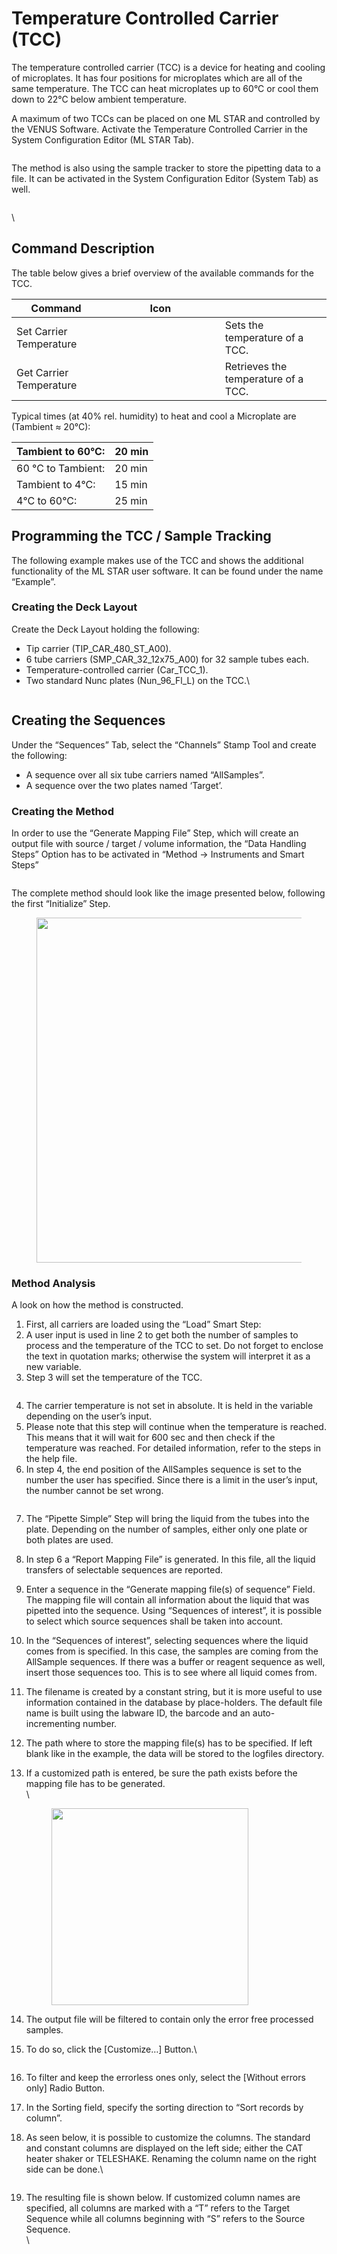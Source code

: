 # Temperature Controlled Carrier (TCC)

The temperature controlled carrier (TCC) is a device for heating and cooling of microplates. It has four positions for microplates which are all of the same temperature. The TCC can heat microplates up to 60°C or cool them down to 22°C below ambient temperature.

A maximum of two TCCs can be placed on one ML STAR and controlled by the VENUS Software. Activate the Temperature Controlled Carrier in the System Configuration Editor (ML STAR Tab).

<figure><img src="../../.gitbook/assets/image (36) (1) (1).png" alt=""><figcaption></figcaption></figure>

The method is also using the sample tracker to store the pipetting data to a file. It can be activated in the System Configuration Editor (System Tab) as well.

<figure><img src="../../.gitbook/assets/image (38) (1) (1).png" alt=""><figcaption></figcaption></figure>

\


## Command Description

The table below gives a brief overview of the available commands for the TCC.

<table><thead><tr><th>Command</th><th width="175">Icon</th><th></th></tr></thead><tbody><tr><td>Set Carrier Temperature</td><td><img src="../../.gitbook/assets/image (42) (1) (1).png" alt="" data-size="original"></td><td>Sets the temperature of a TCC.</td></tr><tr><td>Get Carrier Temperature</td><td><img src="../../.gitbook/assets/image (41) (1) (1).png" alt="" data-size="original"></td><td>Retrieves the temperature of a TCC.</td></tr></tbody></table>



Typical times (at 40% rel. humidity) to heat and cool a Microplate are (Tambient ≈ 20°C):

| Tambient to 60°C:  | 20 min |
| ------------------ | ------ |
| 60 °C to Tambient: | 20 min |
| Tambient to 4°C:   | 15 min |
| 4°C to 60°C:       | 25 min |



## Programming the TCC / Sample Tracking

The following example makes use of the TCC and shows the additional functionality of the ML STAR user software. It can be found under the name “Example”.



### Creating the Deck Layout

Create the Deck Layout holding the following:

* Tip carrier (TIP\_CAR\_480\_ST\_A00).
* 6 tube carriers (SMP\_CAR\_32\_12x75\_A00) for 32 sample tubes each.
* Temperature-controlled carrier (Car\_TCC\_1).
* Two standard Nunc plates (Nun\_96\_Fl\_L) on the TCC.\


<figure><img src="../../.gitbook/assets/image (44) (1) (1).png" alt=""><figcaption></figcaption></figure>



## Creating the Sequences

Under the “Sequences” Tab, select the “Channels” Stamp Tool and create the following:

* A sequence over all six tube carriers named “AllSamples”.
* A sequence over the two plates named ‘Target’.

### Creating the Method

In order to use the “Generate Mapping File” Step, which will create an output file with source / target / volume information, the “Data Handling Steps” Option has to be activated in “Method -> Instruments and Smart Steps”

<figure><img src="../../.gitbook/assets/image (46) (1) (1).png" alt=""><figcaption></figcaption></figure>

The complete method should look like the image presented below, following the first “Initialize” Step.

<figure><img src="../../.gitbook/assets/image (47) (1) (1).png" alt="" width="552"><figcaption></figcaption></figure>



### Method Analysis

A look on how the method is constructed.

1. First, all carriers are loaded using the “Load” Smart Step:
2. A user input is used in line 2 to get both the number of samples to process and the temperature of the TCC to set. Do not forget to enclose the text in quotation marks; otherwise the system will interpret it as a new variable.
3. Step 3 will set the temperature of the TCC.

<figure><img src="../../.gitbook/assets/image (48) (1) (1).png" alt=""><figcaption></figcaption></figure>



4. The carrier temperature is not set in absolute. It is held in the variable depending on the user’s input.
5. Please note that this step will continue when the temperature is reached. This means that it will wait for 600 sec and then check if the temperature was reached. For detailed information, refer to the steps in the help file.
6. In step 4, the end position of the AllSamples sequence is set to the number the user has specified. Since there is a limit in the user’s input, the number cannot be set wrong.

<figure><img src="../../.gitbook/assets/image (49) (1) (1).png" alt=""><figcaption></figcaption></figure>

7. The “Pipette Simple” Step will bring the liquid from the tubes into the plate. Depending on the number of samples, either only one plate or both plates are used.
8. In step 6 a “Report Mapping File” is generated. In this file, all the liquid transfers of selectable sequences are reported.&#x20;
9. Enter a sequence in the “Generate mapping file(s) of sequence” Field. The mapping file will contain all information about the liquid that was pipetted into the sequence. Using “Sequences of interest”, it is possible to select which source sequences shall be taken into account.
10. In the “Sequences of interest”, selecting sequences where the liquid comes from is specified. In this case, the samples are coming from the AllSample sequences. If there was a buffer or reagent sequence as well, insert those sequences too. This is to see where all liquid comes from.
11. The filename is created by a constant string, but it is more useful to use information contained in the database by place-holders. The default file name is built using the labware ID, the barcode and an auto-incrementing number.
12. The path where to store the mapping file(s) has to be specified. If left blank like in the example, the data will be stored to the logfiles directory.
13. If a customized path is entered, be sure the path exists before the mapping file has to be generated.\
    \


    <figure><img src="../../.gitbook/assets/image (50) (1) (1).png" alt="" width="315"><figcaption></figcaption></figure>
14. The output file will be filtered to contain only the error free processed samples.
15. To do so, click the \[Customize…] Button.\




    <figure><img src="../../.gitbook/assets/image (51) (1) (1).png" alt=""><figcaption></figcaption></figure>



16. To filter and keep the errorless ones only, select the \[Without errors only] Radio Button.
17. In the Sorting field, specify the sorting direction to “Sort records by column”.
18. As seen below, it is possible to customize the columns. The standard and constant columns are displayed on the left side; either the CAT heater shaker or TELESHAKE. Renaming the column name on the right side can be done.\


    <figure><img src="../../.gitbook/assets/image (52) (1) (1).png" alt=""><figcaption></figcaption></figure>
19. The resulting file is shown below. If customized column names are specified, all columns are marked with a “T” refers to the Target Sequence while all columns beginning with “S” refers to the Source Sequence.\
    \


    <figure><img src="../../.gitbook/assets/image (53) (1).png" alt=""><figcaption></figcaption></figure>
